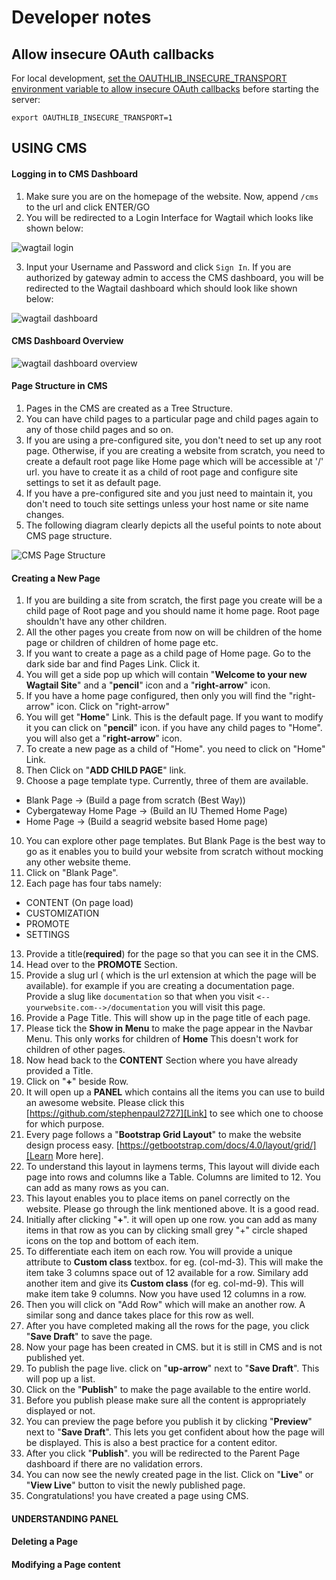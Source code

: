 
# Developer notes

## Allow insecure OAuth callbacks

For local development, [set the OAUTHLIB_INSECURE_TRANSPORT environment variable
to allow insecure OAuth
callbacks](http://requests-oauthlib.readthedocs.io/en/latest/examples/real_world_example.html)
before starting the server:

```
export OAUTHLIB_INSECURE_TRANSPORT=1
```

## USING CMS

#### Logging in to CMS Dashboard

1. Make sure you are on the homepage of the website. Now, append `/cms` to the url and click ENTER/GO
2. You will be redirected to a Login Interface for Wagtail which looks like shown below:

![wagtail login](https://github.com/stephenpaul2727/airavata-django-portal/blob/cms/docimages/wagtail-login.png)


3. Input your Username and Password and click `Sign In`. If you are authorized by gateway admin to access the CMS dashboard, you will be redirected to the Wagtail dashboard which should look like shown below:

![wagtail dashboard](https://github.com/stephenpaul2727/airavata-django-portal/blob/cms/docimages/wagtail-dashboard.png)


#### CMS Dashboard Overview

![wagtail dashboard overview](https://github.com/stephenpaul2727/airavata-django-portal/blob/cms/docimages/wagtail-dashboard-overview.png)


#### Page Structure in CMS

1. Pages in the CMS are created as a Tree Structure. 
2. You can have child pages to a particular page and child pages again to any of those child pages and so on. 
3. If you are using a pre-configured site, you don't need to set up any root page. Otherwise, if you are creating a website from scratch, you need to create a default root page like Home page which will be accessible at '/' url. you have to create it as a child of root page and configure site settings to set it as default page. 
4. If you have a pre-configured site and you just need to maintain it, you don't need to touch site settings unless your host name or site name changes.
5. The following diagram clearly depicts all the useful points to note about CMS page structure.

![CMS Page Structure](https://github.com/stephenpaul2727/airavata-django-portal/blob/cms/docimages/page-structure.png)


#### Creating a New Page

1. If you are building a site from scratch, the first page you create will be a child page of Root page and you should name it home page. Root page shouldn't have any other children. 
2. All the other pages you create from now on will be children of the home page or children of children of home page etc. 
3. If you want to create a page as a child page of Home page. Go to the dark side bar and find Pages Link. Click it.
4. You will get a side pop up which will contain "**Welcome to your new Wagtail Site**" and a "**pencil**" icon and a "**right-arrow**" icon. 
5. If you have a home page configured, then only you will find the "right-arrow" icon. Click on "right-arrow"
6. You will get "**Home**" Link. This is the default page. If you want to modify it you can click on "**pencil**" icon. if you have any child pages to "Home". you will also get a "**right-arrow**" icon.
7. To create a new page as a child of "Home". you need to click on "Home" Link.
8. Then Click on "**ADD CHILD PAGE**" link. 
9. Choose a page template type. Currently, three of them are available. 
  * Blank Page -> (Build a page from scratch (Best Way))
  * Cybergateway Home Page -> (Build an IU Themed Home Page)
  * Home Page -> (Build a seagrid website based Home page)
10. You can explore other page templates. But Blank Page is the best way to go as it enables you to build your website from scratch without mocking any other website theme.
11. Click on "Blank Page".
12. Each page has four tabs namely:
  * CONTENT (On page load)
  * CUSTOMIZATION
  * PROMOTE
  * SETTINGS
13. Provide a title(**required**) for the page so that you can see it in the CMS.
14. Head over to the **PROMOTE** Section. 
15. Provide a slug url ( which is the url extension at which the page will be available). for example if you are creating a documentation page. Provide a slug like `documentation` so that when you visit `<--yourwebsite.com-->/documentation` you will visit this page.
16. Provide a Page Title. This will show up in the page title of each page.
17. Please tick the **Show in Menu** to make the page appear in the Navbar Menu. This only works for children of **Home** This doesn't work for children of other pages.
18. Now head back to the **CONTENT** Section where you have already provided a Title. 
19. Click on "**+**" beside Row. 
20. It will open up a **PANEL** which contains all the items you can use to build an awesome website. Please click this [https://github.com/stephenpaul2727][Link] to see which one to choose for which purpose.
21. Every page follows a "**Bootstrap Grid Layout**" to make the website design process easy. [https://getbootstrap.com/docs/4.0/layout/grid/][Learn More here].
22. To understand this layout in laymens terms, This layout will divide each page into rows and columns like a Table. Columns are limited to 12. You can add as many rows as you can. 
23. This layout enables you to place items on panel correctly on the website. Please go through the link mentioned above. It is a good read.
24. Initially after clicking "**+**". it will open up one row. you can add as many items in that row as you can by clicking small grey "+" circle shaped icons on the top and bottom of each item.
25. To differentiate each item on each row. You will provide a unique attribute to **Custom class** textbox. for eg. (col-md-3). This will make the item take 3 columns space out of 12 available for a row. Similary add another item and give its **Custom class** (for eg. col-md-9). This will make item take 9 columns. Now you have used 12 columns in a row. 
26. Then you will click on "Add Row" which will make an another row. A similar song and dance takes place for this row as well.
27. After you have completed making all the rows for the page, you click "**Save Draft**" to save the page. 
28. Now your page has been created in CMS. but it is still in CMS and is not published yet.
29. To publish the page live. click on "**up-arrow**" next to "**Save Draft**". This will pop up a list.
30. Click on the "**Publish**" to make the page available to the entire world. 
31. Before you publish please make sure all the content is appropriately displayed or not. 
32. You can preview the page before you publish it by clicking "**Preview**" next to "**Save Draft**". This lets you get confident about how the page will be displayed. This is also a best practice for a content editor.
33. After you click "**Publish**". you will be redirected to the Parent Page dashboard if there are no validation errors.
34. You can now see the newly created page in the list. Click on "**Live**" or "**View Live**" button to visit the newly published page.
33. Congratulations! you have created a page using CMS.

#### UNDERSTANDING PANEL




 
  




#### Deleting a Page



#### Modifying a Page content


